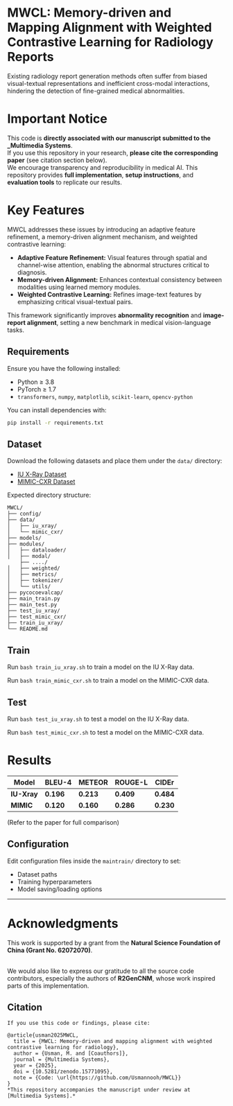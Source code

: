 # MWCL: Memory-driven and Mapping Alignment with Weighted Contrastive Learning for Radiology Reports

Existing radiology report generation methods often suffer from biased visual-textual representations and inefficient cross-modal interactions, hindering the detection of fine-grained medical abnormalities.

#  Important Notice

 This code is **directly associated with our manuscript submitted to the _Multimedia Systems**.  
If you use this repository in your research, **please cite the corresponding paper** (see citation section below).  
We encourage transparency and reproducibility in medical AI. This repository provides **full implementation**, **setup instructions**, and **evaluation tools** to replicate our results.

#  Key Features
MWCL addresses these issues by introducing an adaptive feature refinement, a memory-driven alignment mechanism, and weighted contrastive learning:

* **Adaptive Feature Refinement:** Visual features through spatial and channel-wise attention, enabling the abnormal structures critical to diagnosis.
* **Memory-driven Alignment:** Enhances contextual consistency between modalities using learned memory modules.
* **Weighted Contrastive Learning:** Refines image-text features by emphasizing critical visual-textual pairs.

This framework significantly improves **abnormality recognition** and **image-report alignment**, setting a new benchmark in medical vision-language tasks.

##  Requirements
Ensure you have the following installed:
- Python ≥ 3.8  
- PyTorch ≥ 1.7  
- `transformers`, `numpy`, `matplotlib`, `scikit-learn`, `opencv-python`

You can install dependencies with:

```bash
pip install -r requirements.txt
```
  ##  Dataset

Download the following datasets and place them under the `data/` directory:

* [IU X-Ray Dataset](https://iuhealth.org/find-medical-services/x-rays)
* [MIMIC-CXR Dataset](https://physionet.org/content/mimic-cxr-jpg/2.0.0/)

Expected directory structure:

```
MWCL/
├── config/
├── data/
│   ├── iu_xray/
│   └── mimic_cxr/
├── models/
├── modules/
│   ├── dataloader/
│   ├── modal/
    ├── ..../
│   ├── weighted/
│   ├── metrics/
│   ├── tokenizer/
│   └── utils/
├── pycocoevalcap/
├── main_train.py
├── main_test.py
├── test_iu_xray/
├── test_mimic_cxr/
├── train_iu_xray/
└── README.md

```
## Train

Run `bash train_iu_xray.sh` to train a model on the IU X-Ray data.

Run `bash train_mimic_cxr.sh` to train a model on the MIMIC-CXR data.

## Test

Run `bash test_iu_xray.sh` to test a model on the IU X-Ray data.

Run `bash test_mimic_cxr.sh` to test a model on the MIMIC-CXR data.
# Results
| Model    | BLEU-4    | METEOR    | ROUGE-L   | CIDEr     |
| -------- | --------- | --------- | --------- | --------- |
| **IU-Xray** | **0.196** | **0.213** | **0.409** | **0.484** |
| **MIMIC** | **0.120** | **0.160** | **0.286** | **0.230** |

(Refer to the paper for full comparison)

##  Configuration

Edit configuration files inside the `maintrain/` directory to set:

* Dataset paths
* Training hyperparameters
* Model saving/loading options

---

# Acknowledgments

This work is supported by a grant from the **Natural Science Foundation of China (Grant No. 62072070)**.  <br><br>

We would also like to express our gratitude to all the source code contributors, especially the authors of **R2GenCNM**, whose work inspired parts of this implementation.


## Citation 
```
If you use this code or findings, please cite:  

@article{usman2025MWCL,  
  title = {MWCL: Memory-driven and mapping alignment with weighted contrastive learning for radiology},  
  author = {Usman, M. and [Coauthors]},  
  journal = {Multimedia Systems},  
  year = {2025},  
  doi = {10.5281/zenodo.15771095},  
  note = {Code: \url{https://github.com/Usmannooh/MWCL}}  
}
*This repository accompanies the manuscript under review at [Multimedia Systems].*

```
